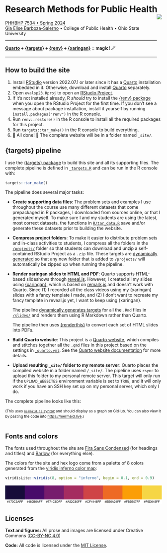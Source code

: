 
<!-- README.md is generated from README.qmd. Please edit that file -->

# Research Methods for Public Health <a href='https://evalsp23.classes.andrewheiss.com/'><img src='files/icon-512.png' align="right" height="139" /></a>

[PHHBHP 7534 • Spring 2024](https://evalsp23.classes.andrewheiss.com/)  
[Gia Elise Barboza-Salerno](https://www.andrewheiss.com/) • College of
Public Health • Ohio State University

------------------------------------------------------------------------

**[Quarto](https://quarto.org/) +
[{targets}](https://docs.ropensci.org/targets/) +
[{renv}](https://rstudio.github.io/renv/) +
[{xaringan}](https://github.com/yihui/xaringan) = magic! 🪄**

------------------------------------------------------------------------

## How to build the site

1.  Install
    [RStudio](https://www.rstudio.com/products/rstudio/download/#download)
    version 2022.07.1 or later since it has a
    [Quarto](https://quarto.org/) installation embedded in it.
    Otherwise, download and install [Quarto](https://quarto.org/)
    separately.
2.  Open `evalsp23.Rproj` to open an [RStudio
    Project](https://r4ds.had.co.nz/workflow-projects.html).
3.  If it’s not installed already, R *should* try to install the [{renv}
    package](https://rstudio.github.io/renv/) when you open the RStudio
    Project for the first time. If you don’t see a message about package
    installation, install it yourself by running
    `install.packages("renv")` in the R console.
4.  Run `renv::restore()` in the R console to install all the required
    packages for this project.
5.  Run `targets::tar_make()` in the R console to build everything.
6.  🎉 All done! 🎉 The complete website will be in a folder named
    `_site/`.

## {targets} pipeline

I use the [{targets} package](https://docs.ropensci.org/targets/) to
build this site and all its supporting files. The complete pipeline is
defined in [`_targets.R`](_targets.R) and can be run in the R console
with:

``` r
targets::tar_make()
```

The pipeline does several major tasks:

- **Create supporting data files**: The problem sets and examples I use
  throughout the course use many different datasets that come
  prepackaged in R packages, I downloaded from sources online, or that I
  generated myself. To make sure I and my students are using the latest,
  most correct datasets, the functions in [`R/tar_data.R`](R/tar_data.R)
  save and/or generate these datasets prior to building the website.

- **Compress project folders**: To make it easier to distribute problem
  sets and in-class activities to students, I compress all the folders
  in the [`/projects/`](/projects/) folder so that students can download
  and unzip a self-contained RStudio Project as a `.zip` file. These
  targets are [dynamically
  generated](https://books.ropensci.org/targets/dynamic.html) so that
  any new folder that is added to `/projects/` will automatically be
  zipped up when running the pipeline.

- **Render xaringan slides to HTML and PDF**: Quarto supports HTML-based
  slideshows through
  [reveal.js](https://quarto.org/docs/presentations/revealjs/). However,
  I created all my slides using
  [{xaringan}](https://github.com/yihui/xaringan), which is based on
  [remark.js](https://remarkjs.com/) and doesn’t work with Quarto.
  Since (1) I recorded all the class videos using my {xaringan} slides
  with a fancy template I made, and (2) I don’t want to recreate my
  fancy template in reveal.js yet, I want to keep using {xaringan}.

  The pipeline [dynamically generates
  targets](https://books.ropensci.org/targets/dynamic.html) for all the
  `.Rmd` files in [`/slides/`](/slides/) and renders them using R
  Markdown rather than Quarto.

  The pipeline then uses
  [{renderthis}](https://jhelvy.github.io/renderthis/) to convert each
  set of HTML slides into PDFs.

- **Build Quarto website**: This project is a [Quarto
  website](https://quarto.org/docs/websites/), which compiles and
  stitches together all the `.qmd` files in this project based on the
  settings in [`_quarto.yml`](_quarto.yml). See the [Quarto website
  documentation](https://quarto.org/docs/websites/) for more details.

- **Upload resulting `_site/` folder to my remote server**: Quarto
  places the compiled website in a folder named `/_site/`. The pipeline
  uses `rsync` to upload this folder to my personal remote server. This
  target will only run if the `UPLOAD_WEBSITES` environment variable is
  set to `TRUE`, and it will only work if you have an SSH key set up on
  my personal server, which only I do.

The complete pipeline looks like this:

<small>(This uses [`mermaid.js`
syntax](https://mermaid-js.github.io/mermaid/) and should display as a
graph on GitHub. You can also view it by pasting the code into
<https://mermaid.live>.)</small>

``` mermaid
```

## Fonts and colors

The fonts used throughout the site are [Fira Sans
Condensed](https://fonts.google.com/specimen/Fira+Sans+Condensed) (for
headings and titles) and
[Barlow](https://fonts.google.com/specimen/Barlow) (for everything
else).

The colors for the site and hex logo come from a palette of 8 colors
generated from the [viridis inferno color
map](https://cran.r-project.org/web/packages/viridis/vignettes/intro-to-viridis.html#the-color-scales):

``` r
viridisLite::viridis(8, option = "inferno", begin = 0.1, end = 0.9)
```

<img src="README_files/figure-commonmark/show-inferno-1.png"
width="768" />

## Licenses

**Text and figures:** All prose and images are licensed under Creative
Commons ([CC-BY-NC
4.0](https://creativecommons.org/licenses/by-nc/4.0/))

**Code:** All code is licensed under the [MIT License](LICENSE.md).
